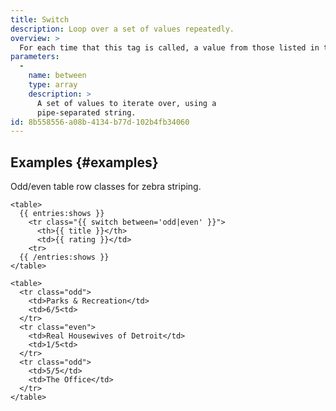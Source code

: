 ```yaml
---
title: Switch
description: Loop over a set of values repeatedly.
overview: >
  For each time that this tag is called, a value from those listed in the between parameter will be returned. The first value will be returned the first time this tag is called, the second value the second time, etc. Once this tag runs out of values to return, it starts over at the first thing in its list.
parameters:
  -
    name: between
    type: array
    description: >
      A set of values to iterate over, using a
      pipe-separated string.
id: 8b558556-a08b-4134-b77d-102b4fb34060
---
```

## Examples {#examples}

Odd/even table row classes for zebra striping.

```
<table>
  {{ entries:shows }}
    <tr class="{{ switch between='odd|even' }}">
      <th>{{ title }}</th>
      <td>{{ rating }}</td>
    <tr>
  {{ /entries:shows }}
</table>
```

``` .language-output
<table>
  <tr class="odd">
    <td>Parks & Recreation</td>
    <td>6/5<td>
  </tr>
  <tr class="even">
    <td>Real Housewives of Detroit</td>
    <td>1/5<td>
  </tr>
  <tr class="odd">
    <td>5/5</td>
    <td>The Office</td>
  </tr>
</table>
```
